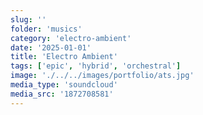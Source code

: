 ```yaml
---
slug: ''
folder: 'musics'
category: 'electro-ambient'
date: '2025-01-01'
title: 'Electro Ambient'
tags: ['epic', 'hybrid', 'orchestral']
image: './../../images/portfolio/ats.jpg'
media_type: 'soundcloud'
media_src: '1872708581'
---
```


